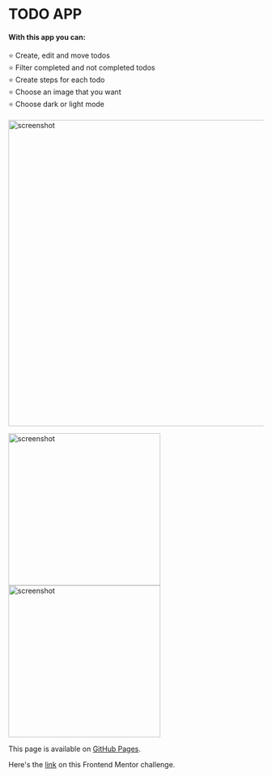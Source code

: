 # TODO APP

<h4>With this app you can:</h4>
⭐️ Create, edit and move todos <br>
⭐️ Filter completed and not completed todos <br>
⭐️ Create steps for each todo <br>
⭐️ Choose an image that you want <br>
⭐️ Choose dark or light mode <br><br>

<img src="https://user-images.githubusercontent.com/94777746/222457606-2eaefc3e-deb8-48dd-99eb-dfe0b9857c6e.png" alt="screenshot" width="604px" />

<img src="https://user-images.githubusercontent.com/94777746/209662717-65c015db-d795-4a59-be0d-faa09e3ab4ae.png" alt="screenshot" width="300px" />     <img src="https://user-images.githubusercontent.com/94777746/209662694-e397b741-c2c4-47d1-a25f-207da32c56c9.png" alt="screenshot" width="300px" />

This page is available on [GitHub Pages](https://seltaria.github.io/todo). <br/>

Here's the [link](https://www.frontendmentor.io/challenges/todo-app-Su1_KokOW) on this Frontend Mentor challenge.
